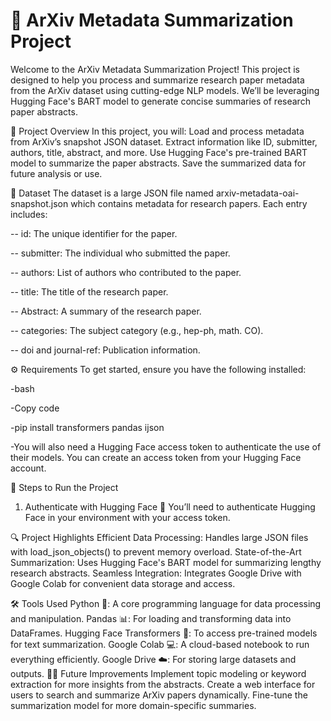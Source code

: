 # 🚀 ArXiv Metadata Summarization Project
Welcome to the ArXiv Metadata Summarization Project! This project is designed to help you process and summarize research paper metadata from the ArXiv dataset using cutting-edge NLP models. We’ll be leveraging Hugging Face's BART model to generate concise summaries of research paper abstracts.

📝 Project Overview
In this project, you will:
Load and process metadata from ArXiv’s snapshot JSON dataset.
Extract information like ID, submitter, authors, title, abstract, and more.
Use Hugging Face's pre-trained BART model to summarize the paper abstracts.
Save the summarized data for future analysis or use.


📂 Dataset
The dataset is a large JSON file named arxiv-metadata-oai-snapshot.json which contains metadata for research papers. Each entry includes:

-- id: The unique identifier for the paper.

-- submitter: The individual who submitted the paper.

-- authors: List of authors who contributed to the paper.

-- title: The title of the research paper.

-- Abstract: A summary of the research paper.

-- categories: The subject category (e.g., hep-ph, math. CO).

-- doi and journal-ref: Publication information.

⚙️ Requirements
To get started, ensure you have the following installed:

-bash

-Copy code

-pip install transformers pandas ijson

-You will also need a Hugging Face access token to authenticate the use of their models. You can create an access token from your Hugging Face account.

🚀 Steps to Run the Project
1. Authenticate with Hugging Face 🤖
You’ll need to authenticate Hugging Face in your environment with your access token.

🔍 Project Highlights
Efficient Data Processing: Handles large JSON files with load_json_objects() to prevent memory overload.
State-of-the-Art Summarization: Uses Hugging Face's BART model for summarizing lengthy research abstracts.
Seamless Integration: Integrates Google Drive with Google Colab for convenient data storage and access.

🛠 Tools Used
Python 🐍: A core programming language for data processing and manipulation.
Pandas 📊: For loading and transforming data into DataFrames.
Hugging Face Transformers 🤗: To access pre-trained models for text summarization.
Google Colab 💻: A cloud-based notebook to run everything efficiently.
Google Drive ☁️: For storing large datasets and outputs.
🧑‍💻 Future Improvements
Implement topic modeling or keyword extraction for more insights from the abstracts.
Create a web interface for users to search and summarize ArXiv papers dynamically.
Fine-tune the summarization model for more domain-specific summaries.
